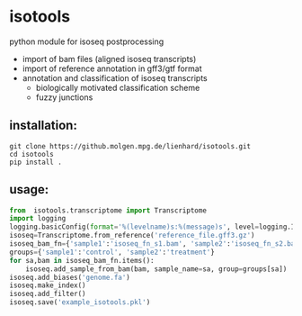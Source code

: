 # isotools
python module for isoseq postprocessing
* import of bam files (aligned isoseq transcripts)
* import of reference annotation in gff3/gtf format
* annotation and classification of isoseq transcripts
    * biologically motivated classification scheme
    * fuzzy junctions

## installation:

```
git clone https://github.molgen.mpg.de/lienhard/isotools.git
cd isotools
pip install .
```

## usage:
```python
from  isotools.transcriptome import Transcriptome
import logging
logging.basicConfig(format='%(levelname)s:%(message)s', level=logging.INFO)
isoseq=Transcriptome.from_reference('reference_file.gff3.gz')
isoseq_bam_fn={'sample1':'isoseq_fn_s1.bam', 'sample2':'isoseq_fn_s2.bam'}
groups={'sample1':'control', 'sample2':'treatment'}
for sa,bam in isoseq_bam_fn.items():
    isoseq.add_sample_from_bam(bam, sample_name=sa, group=groups[sa]) 
isoseq.add_biases('genome.fa')
isoseq.make_index()
isoseq.add_filter()
isoseq.save('example_isotools.pkl')

```
